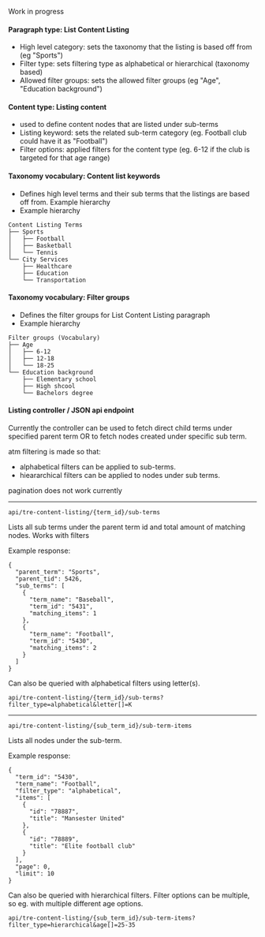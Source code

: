 Work in progress

#### Paragraph type: List Content Listing

- High level category: sets the taxonomy that the listing is based off from (eg "Sports")
- Filter type: sets filtering type as alphabetical or hierarchical (taxonomy based)
- Allowed filter groups: sets the allowed filter groups (eg "Age", "Education background")

#### Content type: Listing content

- used to define content nodes that are listed under sub-terms
- Listing keyword: sets the related sub-term category (eg. Football club could have it as "Football")
- Filter options: applied filters for the content type (eg. 6-12 if the club is targeted for that age range)

#### Taxonomy vocabulary: Content list keywords

- Defines high level terms and their sub terms that the listings are based off from. Example hierarchy
- Example hierarchy

```
Content Listing Terms
├── Sports
│   ├── Football
│   ├── Basketball
│   └── Tennis
└── City Services
    ├── Healthcare
    ├── Education
    └── Transportation
```

#### Taxonomy vocabulary: Filter groups

- Defines the filter groups for List Content Listing paragraph
- Example hierarchy

```
Filter groups (Vocabulary)
├── Age
│   ├── 6-12
│   ├── 12-18
│   └── 18-25
└── Education background
    ├── Elementary school
    ├── High shcool
    └── Bachelors degree
```

#### Listing controller / JSON api endpoint

Currently the controller can be used to fetch direct child terms under specified parent term OR to fetch nodes created under specific sub term.

atm filtering is made so that:

- alphabetical filters can be applied to sub-terms.
- hieararchical filters can be applied to nodes under sub terms.

pagination does not work currently

---

```
api/tre-content-listing/{term_id}/sub-terms
```

Lists all sub terms under the parent term id and total amount of matching nodes. Works with filters

Example response:

```
{
  "parent_term": "Sports",
  "parent_tid": 5426,
  "sub_terms": [
    {
      "term_name": "Baseball",
      "term_id": "5431",
      "matching_items": 1
    },
    {
      "term_name": "Football",
      "term_id": "5430",
      "matching_items": 2
    }
  ]
}
```

Can also be queried with alphabetical filters using letter(s).

```
api/tre-content-listing/{term_id}/sub-terms?filter_type=alphabetical&letter[]=K
```

---

```
api/tre-content-listing/{sub_term_id}/sub-term-items
```

Lists all nodes under the sub-term.

Example response:

```
{
  "term_id": "5430",
  "term_name": "Football",
  "filter_type": "alphabetical",
  "items": [
    {
      "id": "78887",
      "title": "Mansester United"
    },
    {
      "id": "78889",
      "title": "Elite football club"
    }
  ],
  "page": 0,
  "limit": 10
}
```

Can also be queried with hierarchical filters. Filter options can be multiple, so eg. with multiple different age options.

```
api/tre-content-listing/{sub_term_id}/sub-term-items?filter_type=hierarchical&age[]=25-35
```

